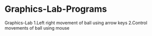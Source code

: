 # Graphics-Lab-Programs
Graphics-Lab
1.Left right movement of ball using arrow keys
2.Control movements of ball using mouse
